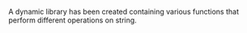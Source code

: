 A dynamic library has been created containing various functions that perform different operations on string.
